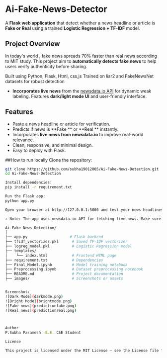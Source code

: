 # Ai-Fake-News-Detector

A **Flask web application** that detect whether a news headline or article is **Fake or Real** using a trained **Logistic Regression + TF-IDF** model.

## Project Overview

In today's world , fake news spreads 70% faster than real news according to MIT study.
This project aim to **automatically detects fake news** to help users verify authenticity before sharing.

Built using Python, Flask, Html, css,js
Trained on liar2 and FakeNewsNet datasets for robust detection 
- **Incorporates live news** from the [newsdata.io API](https://newsdata.io/) for dynamic weak labeling. 
Features **dark/light mode UI** and user-friendly interface.

##  Features

- Paste a news headline or article for verification.  
- Predicts if news is **Fake ** or **Real ** instantly.  
- Incorporates **live news from newsdata.io** to improve real-world relevance.  
- Clean, responsive, and minimal design.  
- Easy to deploy with Flask.

##How to run locally
Clone the repository:

```bash
git clone https://github.com/subha19012005/Ai-Fake-News-Detection.git
cd Ai-Fake-News-Detection

Install dependencies:
pip install -r requirement.txt

Run the Flask app:
python app.py

Open your browser at http://127.0.0.1:5000 and test your news headlines.

⚠️ Note: The app uses newsdata.io API for fetching live news. Make sure the API key is valid if you plan to run this feature.

Ai-Fake-News-Detection/
│
├── app.py                   # Flask backend
├── tfidf_vectorizer.pkl      # Saved TF-IDF vectorizer
├── logreg_model.pkl          # Logistic Regression model
├── templates/
│    └── index.html           # Frontend HTML page
├── requirement.txt           # Dependencies
├── Final_Model.ipynb         # Model training notebook
├── Preprocessing.ipynb       # Dataset preprocessing notebook
├── README.md                 # Project documentation
├── images/                   # Screenshots or assets


Screenshot:
![Dark Mode](darkmode.png)
![Bright Mode](brightmode.png)
![Fake news](predictionfake.png)
![Real news](predictionreal.png)



Author
P.Subha Paramesh -B.E. CSE Student

License

This project is licensed under the MIT License – see the License file for details.









